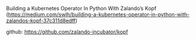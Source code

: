 Building a Kubernetes Operator In Python With Zalando’s Kopf (https://medium.com/swlh/building-a-kubernetes-operator-in-python-with-zalandos-kopf-37c311d8edff)

github: https://github.com/zalando-incubator/kopf